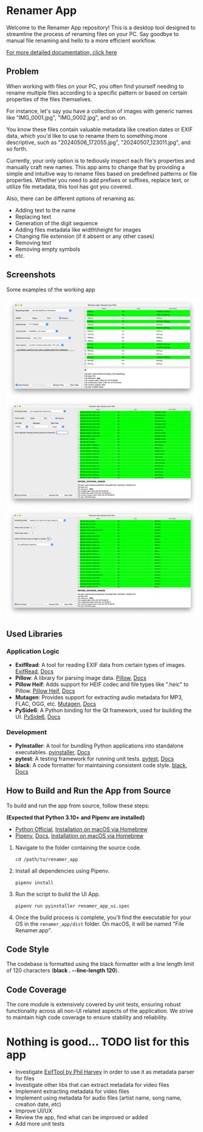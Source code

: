# Renamer App

Welcome to the Renamer App repository! This is a desktop tool designed to streamline the process of renaming files on
your PC. Say goodbye to manual file renaming and hello to a more efficient workflow.

[For more detailed documentation, click here](docs/documentation.md)

## Problem

When working with files on your PC, you often find yourself needing to rename multiple files according to a specific
pattern or based on certain properties of the files themselves.

For instance, let's say you have a collection of images with generic names like "IMG_0001.jpg", "IMG_0002.jpg", and so
on.

You know these files contain valuable metadata like creation dates or EXIF data, which you'd like to use to rename them
to something more descriptive, such as "20240506_172055.jpg", "20240507_123011.jpg", and so forth.

Currently, your only option is to tediously inspect each file's properties and manually craft new names. This app aims
to change that by providing a simple and intuitive way to rename files based on predefined patterns or file properties.
Whether you need to add prefixes or suffixes, replace text, or utilize file metadata, this tool has got you covered.

Also, there can be different options of renaming as:

- Adding text to the name
- Replacing text
- Generation of the digit sequence
- Adding files metadata like width\height for images
- Changing file extension (if it absent or any other cases)
- Removing text
- Removing empty symbols
- etc.

## Screenshots

Some examples of the working app

![File Renamer App - ex1](docs/app_screen_example.png)
![File Renamer App - ex2](docs/4_img_dimensions.png)
![File Renamer App - ex3](docs/8_seq.png)

## Used Libraries

### Application Logic

- **ExifRead**: A tool for reading EXIF data from certain types of
  images. [ExifRead](https://pypi.org/project/ExifRead/), [Docs](https://github.com/ianare/exif-py)
- **Pillow**: A library for parsing image
  data. [Pillow](https://pypi.org/project/pillow/), [Docs](https://pillow.readthedocs.io/en/stable/)
- **Pillow Heif**: Adds support for HEIF codec and file types like ".heic" to
  Pillow. [Pillow Heif](https://pypi.org/project/pillow-heif/), [Docs](https://pillow-heif.readthedocs.io/en/latest/)
- **Mutagen**: Provides support for extracting audio metadata for MP3, FLAC, OGG,
  etc. [Mutagen](https://pypi.org/project/mutagen/), [Docs](https://mutagen.readthedocs.io/en/latest/)
- **PySide6**: A Python binding for the Qt framework, used for building the
  UI. [PySide6](https://pypi.org/project/PySide6/), [Docs](https://doc.qt.io/qtforpython-6/api.html)

### Development

- **PyInstaller**: A tool for bundling Python applications into standalone
  executables. [pyinstaller](https://pypi.org/project/pyinstaller/), [Docs](https://pyinstaller.org/en/stable/)
- **pytest**: A testing framework for running unit
  tests. [pytest](https://pypi.org/project/pytest/), [Docs](https://docs.pytest.org/en/latest/)
- **black**: A code formatter for maintaining consistent code
  style. [black](https://pypi.org/project/black/), [Docs](https://github.com/psf/black)

## How to Build and Run the App from Source

To build and run the app from source, follow these steps:

**(Expected that Python 3.10+ and Pipenv are installed)**

- [Python Official](https://www.python.org/downloads/), [Installation on macOS via Homebrew](https://docs.brew.sh/Homebrew-and-Python)
- [Pipenv](https://pypi.org/project/pipenv/), [Docs](https://pipenv.pypa.io/en/latest/), [Installation on macOS via Homebrew](https://formulae.brew.sh/formula/pipenv)

1. Navigate to the folder containing the source code.
   ```shell
   cd /path/to/renamer_app
   ```
2. Install all dependencies using Pipenv.
   ```shell
   pipenv install
   ```
3. Run the script to build the UI App.
   ```shell
   pipenv run pyinstaller renamer_app_ui.spec
   ```
4. Once the build process is complete, you'll find the executable for your OS in the `renamer_app/dist` folder. On
   macOS, it will be named "File Renamer.app".

## Code Style

The codebase is formatted using the black formatter with a line length limit of 120 characters (**black . --line-length
120**).

## Code Coverage

The core module is extensively covered by unit tests, ensuring robust functionality across all non-UI related aspects of
the application. We strive to maintain high code coverage to ensure stability and reliability.

# Nothing is good... TODO list for this app

- Investigate [ExifTool by Phil Harvey](https://exiftool.org) in order to use it as metadata parser for files
- Investigate other libs that can extract metadata for video files
- Implement extracting metadata for video files
- Implement using metadata for audio files (artist name, song name, creation date, etc)
- Improve UI/UX
- Review the app, find what can be improved or added
- Add more unit tests